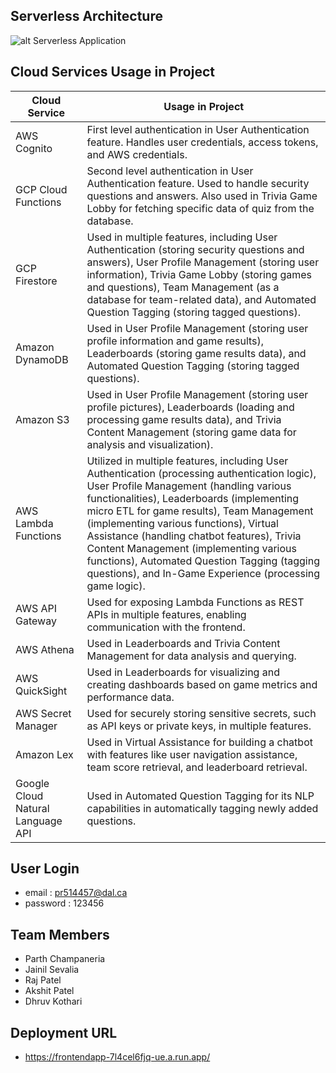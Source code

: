 ## Serverless Architecture
![alt Serverless Application](https://github.com/jainilsevalia/QuizApp-Serverless/blob/main/SDP_MultiCloud_Architecture.drawio.png)

## Cloud Services Usage in Project

| Cloud Service           | Usage in Project                                                                                                                                                                                                                                                                                                                               |
|-------------------------|--------------------------------------------------------------------------------------------------------------------------------------------------------------------------------------------------------------------------------------------------------------------------------------------------------------------------------------------------|
| AWS Cognito             | First level authentication in User Authentication feature. Handles user credentials, access tokens, and AWS credentials.                                                                                                                                                                                                                        |
| GCP Cloud Functions     | Second level authentication in User Authentication feature. Used to handle security questions and answers. Also used in Trivia Game Lobby for fetching specific data of quiz from the database.                                                                                                                                             |
| GCP Firestore           | Used in multiple features, including User Authentication (storing security questions and answers), User Profile Management (storing user information), Trivia Game Lobby (storing games and questions), Team Management (as a database for team-related data), and Automated Question Tagging (storing tagged questions).                           |
| Amazon DynamoDB         | Used in User Profile Management (storing user profile information and game results), Leaderboards (storing game results data), and Automated Question Tagging (storing tagged questions).                                                                                                                                                   |
| Amazon S3               | Used in User Profile Management (storing user profile pictures), Leaderboards (loading and processing game results data), and Trivia Content Management (storing game data for analysis and visualization).                                                                                                                               |
| AWS Lambda Functions     | Utilized in multiple features, including User Authentication (processing authentication logic), User Profile Management (handling various functionalities), Leaderboards (implementing micro ETL for game results), Team Management (implementing various functions), Virtual Assistance (handling chatbot features), Trivia Content Management (implementing various functions), Automated Question Tagging (tagging questions), and In-Game Experience (processing game logic). |
| AWS API Gateway          | Used for exposing Lambda Functions as REST APIs in multiple features, enabling communication with the frontend.                                                                                                                                                                                                                               |
| AWS Athena               | Used in Leaderboards and Trivia Content Management for data analysis and querying.                                                                                                                                                                                                                                                              |
| AWS QuickSight           | Used in Leaderboards for visualizing and creating dashboards based on game metrics and performance data.                                                                                                                                                                                                                                      |
| AWS Secret Manager       | Used for securely storing sensitive secrets, such as API keys or private keys, in multiple features.                                                                                                                                                                                                                                            |
| Amazon Lex              | Used in Virtual Assistance for building a chatbot with features like user navigation assistance, team score retrieval, and leaderboard retrieval.                                                                                                                                                                                               |
| Google Cloud Natural Language API | Used in Automated Question Tagging for its NLP capabilities in automatically tagging newly added questions.                                                                                                                                                                                                                                  |

## User Login

- email : pr514457@dal.ca
- password : 123456

## Team Members

- Parth Champaneria
- Jainil Sevalia
- Raj Patel
- Akshit Patel
- Dhruv Kothari

## Deployment URL

- https://frontendapp-7l4cel6fjq-ue.a.run.app/
